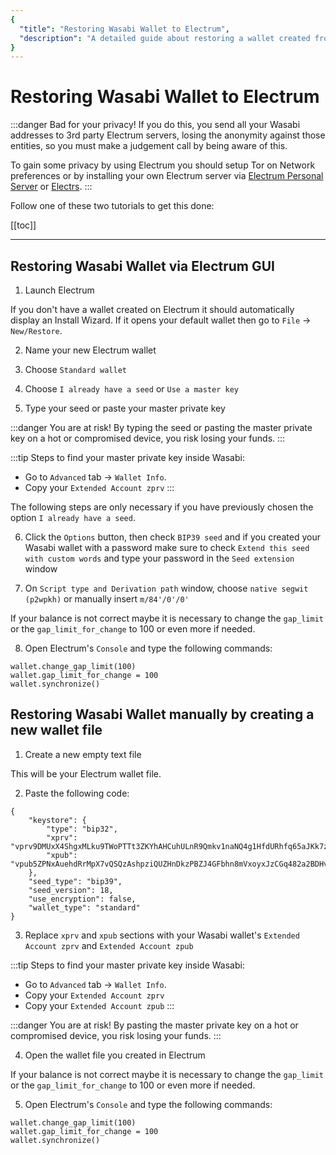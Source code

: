 ```yaml
---
{
  "title": "Restoring Wasabi Wallet to Electrum",
  "description": "A detailed guide about restoring a wallet created from Wasabi to Electrum. This is the Wasabi documentation, an archive of knowledge about the open-source, non-custodial and privacy-focused Bitcoin wallet for desktop."
}
---
```


# Restoring Wasabi Wallet to Electrum

:::danger Bad for your privacy!
If you do this, you send all your Wasabi addresses to 3rd party Electrum servers, losing the anonymity against those entities, so you must make a judgement call by being aware of this.

To gain some privacy by using Electrum you should setup Tor on Network preferences or by installing your own Electrum server via [Electrum Personal Server](https://github.com/chris-belcher/electrum-personal-server) or [Electrs](https://github.com/romanz/electrs).
:::

Follow one of these two tutorials to get this done:

[[toc]]

---

## Restoring Wasabi Wallet via Electrum GUI

1. Launch Electrum

If you don't have a wallet created on Electrum it should automatically display an Install Wizard. If it opens your default wallet then go to `File` -> `New/Restore`.

2. Name your new Electrum wallet

3. Choose `Standard wallet`

4. Choose `I already have a seed` or `Use a master key`

5. Type your seed or paste your master private key

:::danger You are at risk!
By typing the seed or pasting the master private key on a hot or compromised device, you risk losing your funds.
:::

:::tip
Steps to find your master private key inside Wasabi:
- Go to `Advanced` tab -> `Wallet Info`.
- Copy your `Extended Account zprv`
:::

The following steps are only necessary if you have previously chosen the option `I already have a seed`.

6. Click the `Options` button, then check `BIP39 seed` and if you created your Wasabi wallet with a password make sure to check `Extend this seed with custom words` and type your password in the `Seed extension` window

7. On `Script type and Derivation path` window, choose `native segwit (p2wpkh)` or manually insert `m/84'/0'/0'`

If your balance is not correct maybe it is necessary to change the `gap_limit` or the `gap_limit_for_change` to 100 or even more if needed.

8. Open Electrum's `Console` and type the following commands:

```
wallet.change_gap_limit(100)
wallet.gap_limit_for_change = 100
wallet.synchronize()
```

## Restoring Wasabi Wallet manually by creating a new wallet file

1. Create a new empty text file

This will be your Electrum wallet file.

2. Paste the following code:

```
{
    "keystore": {
        "type": "bip32",
        "xprv": "vprv9DMUxX4ShgxMLku9TWoPTTt3ZKYhAHCuhULnR9Qmkv1naNQ4g1HfdURhfq65aJKk7zsmnoXbVryeLwtkj9LhuQoKFD5Fyus9kkiwA1S2pEU",
        "xpub": "vpub5ZPNxAuehdRrMpX7vQSQzAshpziQUZHnDkzPBZJ4GFbhn8mVxoyxJzCGq482a2BDHvfnMfX1u4hdX1XfS7ZdHJXffydLPHjCXBY86sG6tE1"
    },
    "seed_type": "bip39",
    "seed_version": 18,
    "use_encryption": false,
    "wallet_type": "standard"
}
```

3. Replace `xprv` and `xpub` sections with your Wasabi wallet's `Extended Account zprv` and `Extended Account zpub`

:::tip
Steps to find your master private key inside Wasabi:
- Go to `Advanced` tab -> `Wallet Info`.
- Copy your `Extended Account zprv`
- Copy your `Extended Account zpub`
:::

:::danger You are at risk!
By pasting the master private key on a hot or compromised device, you risk losing your funds.
:::

4. Open the wallet file you created in Electrum

If your balance is not correct maybe it is necessary to change the `gap_limit` or the `gap_limit_for_change` to 100 or even more if needed.

5. Open Electrum's `Console` and type the following commands:

```
wallet.change_gap_limit(100)
wallet.gap_limit_for_change = 100
wallet.synchronize()
```
